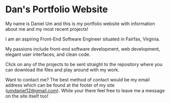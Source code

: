 # Dan's Portfolio Website

My name is Daniel Um and this is my portfolio website with information about me and my most recent projects!

I am an aspiring Front-End Software Engineer situated in Fairfax, Virginia. 

My passions include front-end software development, web development, elegant user interfaces, and clean code.

Click on any of the projects to be sent straight to the repository where you can download the files and play around with my work.

Want to contact me? The best method of contact would be my email address which can be found at the footer of my site (umdaniel12@gmail.com). While your there feel free to leave me a message on the site itself too!
